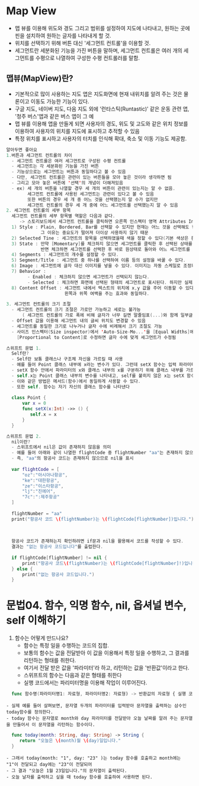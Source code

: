 # Map View
 - 맵 뷰를 이용해 위도와 경도 그리고 범위를 설정하여 지도에 나타내고, 원하는 곳에 핀을 설치하여 원하는 글자를 나타내게 할 것.
 - 위치를 선택하기 위해 버튼 대신 '세그먼트 컨트롤'을 이용할 것.
 - 세그먼트란 세분화된 기능을 가진 버튼을 말하며, 세그먼트 컨트롤은 여러 개의 세그먼트를 수평으로 나열하여 구성한 수평 컨트롤러를 말함.
 
 ## 맵뷰(MapView)란?
 - 기본적으로 많이 사용하는 지도 앱은 지도화면에 현재 내위치를 알려 주는 것은 물론이고 이동도 가능한 기능이 있다.
 - 구글 지도, 네이버 지도, 다음 지도 외에 '런타스틱(Runtastic)' 같은 운동 관련 앱, '청주 버스'앱과 같은 버스 앱이 그 예
 - 맵 뷰를 이용해 앱을 만들게 되면 사용자의 경도, 위도 및 고도와 같은 위치 정보를 이용하여 사용자의 위치를 지도에 표시하고 추적할 수 있음
 - 특정 위치를 표시하고 사용자의 터치를 인식해 확대, 축소 및 이동 기능도 제공함.
 
 ~~~Swift
 알아두면 좋아요 
 1.버튼과 세그먼트 컨트롤의 차이
   - 세그먼트 컨트롤은 여러 세그먼트로 구성된 수평 컨트롤
   - 세그먼트는 각 세분화된 기능을 가진 버튼
   - 기능상으로는 세그먼트는 버튼과 동일하다고 볼 수 있음
   - 다만, 세그먼트 컨트롤은 관련이 있는 버튼들을 모아 놓은 것이라 생각하면 됨
   - 그리고 모아 놓은 버튼에 '선택'의 개념이 더해져있음
   - ex) 세 개의 버튼을 나열할 경우 세 개의 버튼이 관련이 있는지는 알 수 없음.
         세그먼트 컨트롤에 사용된 세그먼트는 관련이 있다고 볼 수 있음
         또한 버튼의 경우 세 개 중 어느 것을 선택했는지 알 수가 없지만
         세그먼트 컨트롤의 경우 세 개 중에 어느 세그먼트를 선택했는지 알 수 있음
 2. 세그먼트 컨트롤의 세부 항목
   세그먼트 컨트롤의 세부 항목별 역할은 다음과 같다.
      -> 스토리보드에서 세그먼트 컨트롤을 클릭하면 오른쪽 인스펙터 영역 Attributes Inspector 버튼을 클릭 후 확인할 수 있다
   1) Style : Plain, Bordered, Bar를 선택할 수 있지만 현재는 어느 것을 선택해도 한 가지 형태로 작동
              그 이유는 중요도가 떨어져 더이상 사용하지 않기 때문
   2) Selected Tine : 세그먼트의 항목을 선택하였을때 색을 정할 수 있다(기본 색상은 흰색)
   3) State : 만약 [Momentary]를 체크하지 않으면 세그먼트를 클릭한 후 선택된 상태를 유지하여 어떤 세그먼트를 선택했는지 알 수 있다.
              반면 체크하면 세그먼트를 선택한 후 바로 원상태로 돌아와 어느 세그먼트를 선택했는지 알 수 없다.
   4) Segments : 세그먼트의 개수를 설정할 수 있다.
   5) Segment/Title : 세그먼트 중 하나를 선택하여 이름 등의 설정을 바꿀 수 있다.
   6) Image : 세그먼트에 글자 대신 이미지를 넣을 수 있다. 이미지는 자동 스케일로 조정되지 않는다.
   7) Behavior :
         - Enabled : 체크하지 않으면 세그먼트가 선택되지 않는다.
         - Selected : 체크하면 화면에 선택된 형태의 세그먼트로 표시된다. 하지만 실제로 동작은 하지 않는다.
   8) Content Offset : 세그먼트 내에서 텍스트의 위치에 x,y 값을 주어 이동할 수 있다.
                       왼쪽과 위쪽 여백을 주는 효과와 동일하다.
 
 3. 세그먼트 컨트롤의 크기 조절
   - 세그먼트 컨트롤의 크기 조절은 가로만 가능하고 세로는 불가능 
       ( 세그먼트 컨트롤의 가로 폭에 비해 글자가 너무 길면 말줄임표(...)와 함께 일부글자만 보임 )
   - Offset 값을 이용해 세그먼트 내의 글씨 위치도 변경할 수 있음
   - 세그먼트를 동일한 크기로 나누거나 글자 수에 비례해서 크기 조절도 가능
   - 사이즈 인스펙터(Size inspector)에서 'Auto-Size-Mo...'을 [Equal Widths]에서 
     [Proportional to Content]로 수정하면 글자 수에 맞게 세그먼트가 수정됨
 ~~~
 
 ~~~swift
 스위프트 문법 1. 
   Self란?
   - Self란 보통 클래스나 구조체 자신을 가르킬 때 사용
   - 예를 들어 Point 클래스 내부에 x라는 변수가 있다. 그런데 setX 함수는 입력 파라미터로 x를 가지고 있다.
   - setX 함수 안에서 파라미터의 x와 클래스 내부의 x를 구분하기 위해 클래스 내부를 가르키는 self 키워드를 사용한다.
   - self.x는 Point 클래스 내부의 변수를 나타내고, self를 붙히지 않은 x는 setX 함수의 파라미터 x를 나타낸다.
   - 이와 같은 방법은 메서드(함수)에서 동일하게 사용할 수 있다.
   - 또한 self. 함수는 자기 자신의 클래스 함수를 나타낸다
   
   class Point {
       var x = 0
       func setX(x:Int) ->> () {
          self.x = x
       }
   }
 ~~~
 
 ~~~swift
 스위프트 문법 2.
   nil이란?
   - 스위프트에서 nil은 값이 존재하지 않음을 의미
   - 예를 들어 아래와 같이 나열한 flightCode 중 flightNumber "aa"는 존재하지 않으므로 결과로 "항공사 코드 aa는 nil입니다."를 출력한다.
   - 즉, "aa"의 항공사 코드는 존재하지 않으므로 nil을 표시
   
   var flightCode = [
       "oz":"아시아나항공",
       "ke":"대한항공",
       "ze":"이스타항공",
       "lj":"진에어",
       "7c":":제주항공"
   ]
   
   flightNumber = "aa"
   print("항공사 코드 \(flightNumber)는 \(flightCode[flightNumber])입니다.")
   
   
   
   항공사 코드가 존재하는지 확인하려면 if문과 nil을 활용해서 코드를 작성할 수 있다.
   결과는 "없는 항공사 코드입니다"를 출렵한다.
   
   if flightCode[flightNumber] != nil {
       print("항공사 코드\(flightNumber)는 \(flightCode[flightNumber]!)입니다.")
   } else {
       print("없는 항공사 코드입니다.")
   }
 ~~~
 
 
 
 # 문법04. 함수, 익명 함수, nil, 옵셔널 변수, self 이해하기
 1. 함수는 어떻게 만드나요?
    - 함수는 특정 일을 수행하는 코드의 집합.
    - 보통의 함수는 값을 전달받아 이 값을 이용해서 특정 일을 수행하고, 그 결과를 리턴하는 형태를 취한다.
    - 여기서 전달 받은 값을 '파라미터'라 하고, 리턴하는 값을 '반환값'이라고 한다.
    - 스위프트의 함수는 다음과 같은 형태를 취한다
    - 실행 코드에서는 파리미터명을 이용해 작업이 이루어진다.
    
~~~ swift
  func 함수명(파라미터명1: 자료형, 파라미터명2: 자료형) -> 반환값의 자료형 { 실행 코드 }
~~~  

    - 실제 예를 들어 살펴보면, 문자열 두개의 파라미터를 입력받아 문자열을 출력하는 삼수인 today함수를 정의한다.
    - today 함수는 문자열로 month와 day 파라미터를 전달받아 오늘 날짜를 알려 주는 문자열을 만들어서 이 문자열을 리턴하는 함수이다.  
    
~~~ swift
  func today(month: String, day: String) -> String {
     return "오늘은 \(month)월 \(day)일입니다."
  }
~~~  
    - 그래서 today(month: "1", day: "23" )는 today 함수를 호출하고 month에는 "1"이 전달되고 day에는 "23"이 전달되어
    - 그 결과 "오늘은 1월 23일입니다."의 문자열이 출력된다.
    - 오늘 날자를 출력하고 싶을 때 today 함수를 호출하여 사용하면 된다.
    
    
    
 
